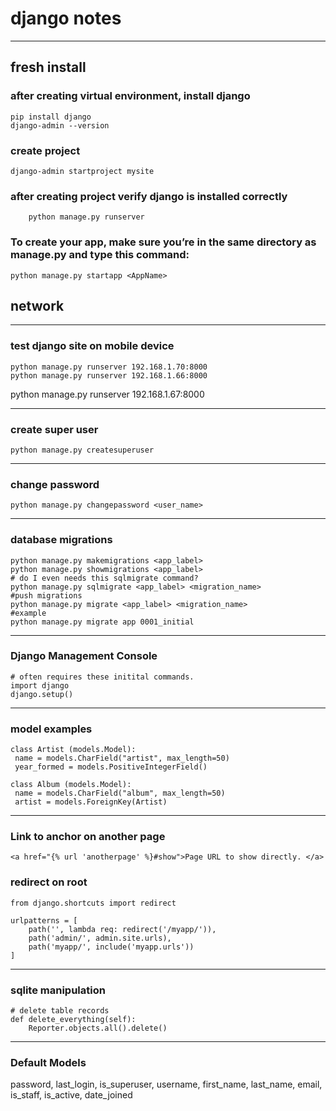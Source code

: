 # django notes
---
## fresh install

### after creating virtual environment, install django
	pip install django
	django-admin --version
	
### create project  

	django-admin startproject mysite

### after creating project verify django is installed correctly  
		python manage.py runserver

### To create your app, make sure you’re in the same directory as **manage.py** and type this command:		

	python manage.py startapp <AppName>  
	
	
## network
---

### test django site on mobile device

	python manage.py runserver 192.168.1.70:8000
	python manage.py runserver 192.168.1.66:8000
  
  python manage.py runserver 192.168.1.67:8000

---

### create super user	

	python manage.py createsuperuser 
 
---  
### change password  
    python manage.py changepassword <user_name>

 
 
---
### database migrations 

	python manage.py makemigrations <app_label>
	python manage.py showmigrations <app_label>
	# do I even needs this sqlmigrate command?
	python manage.py sqlmigrate <app_label> <migration_name>
	#push migrations
	python manage.py migrate <app_label> <migration_name>
	#example
	python manage.py migrate app 0001_initial
---
	
### Django Management Console	

	# often requires these initital commands. 
	import django
	django.setup()	

---
### model examples	

	class Artist (models.Model):
	 name = models.CharField("artist", max_length=50)
	 year_formed = models.PositiveIntegerField()

	class Album (models.Model):
	 name = models.CharField("album", max_length=50)
	 artist = models.ForeignKey(Artist)


---  
### Link to anchor on another page  

```<a href="{% url 'anotherpage' %}#show">Page URL to show directly. </a> ```

### redirect on root 

```
from django.shortcuts import redirect

urlpatterns = [
    path('', lambda req: redirect('/myapp/')),
    path('admin/', admin.site.urls),
    path('myapp/', include('myapp.urls'))
]
```

---
### sqlite manipulation

	# delete table records
	def delete_everything(self):
		Reporter.objects.all().delete()
		
---
### Default Models

password, last_login, is_superuser, username, first_name, last_name, email, is_staff, is_active, 
date_joined		